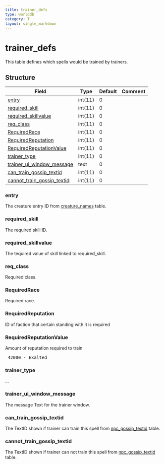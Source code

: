 ```yaml
---
title: trainer_defs
type: worlddb
category: T
layout: single_markdown
---
```


# trainer_defs
This table defines which spells would be trained by trainers. 

## Structure

Field                                                                                                            | Type    | Default | Comment
---------------------------------------------------------------------------------------------------------------- | ------- | ------- | -------
[entry](#entry)                                           | int(11) | 0       |        
[required_skill](#required_skill)                         | int(11) | 0       |        
[required_skillvalue](#required_skillvalue)               | int(11) | 0       |        
[req_class](#req_class)                                   | int(11) | 0       |        
[RequiredRace](#RequiredRace)                             | int(11) | 0       |        
[RequiredReputation](#RequiredReputation)                 | int(11) | 0       |        
[RequiredReputationValue](#RequiredReputationValue)       | int(11) | 0       |        
[trainer_type](#trainer_type)                             | int(11) | 0       |        
[trainer_ui_window_message](#trainer_ui_window_message)   | text    | 0       |        
[can_train_gossip_textid](#can_train_gossip_textid)       | int(11) | 0       |        
[cannot_train_gossip_textid](#cannot_train_gossip_textid) | int(11) | 0       |        

### entry

The creature entry ID from [creature_names](http://www.ascemu.org/wiki/index.php?title=Creature_names&action=edit&redlink=1 "Creature names (page does not exist)") table.

### required_skill

The required skill ID.

### required_skillvalue

The tequired value of skill linked to required_skill.

### req_class

Required class.  

### RequiredRace

Required race.

### RequiredReputation

ID of faction that certain standing with it is required

### RequiredReputationValue

Amount of reputation required to train

<pre>
 42000 - Exalted
</pre>

### trainer_type

...

### trainer_ui_window_message

The message Text for the trainer window.

### can_train_gossip_textid

The TextID shown if trainer can train this spell from [npc_gossip_textid](http://www.ascemu.org/wiki/index.php?title=Npc_gossip_textid "Npc gossip textid") table.

### cannot_train_gossip_textid

The TextID shown if trainer can not train this spell from [npc_gossip_textid](http://www.ascemu.org/wiki/index.php?title=Npc_gossip_textid "Npc gossip textid") table.